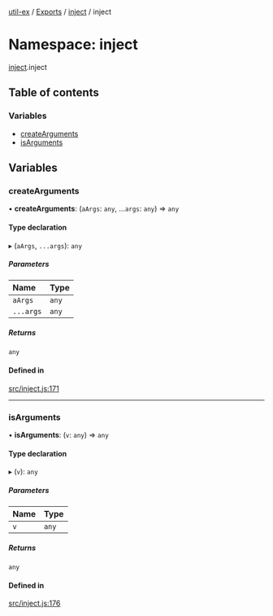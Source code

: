 [util-ex](../README.md) / [Exports](../modules.md) / [inject](inject.md) / inject

# Namespace: inject

[inject](inject.md).inject

## Table of contents

### Variables

- [createArguments](inject.inject.md#createarguments)
- [isArguments](inject.inject.md#isarguments)

## Variables

### createArguments

• **createArguments**: (`aArgs`: `any`, ...`args`: `any`) => `any`

#### Type declaration

▸ (`aArgs`, `...args`): `any`

##### Parameters

| Name | Type |
| :------ | :------ |
| `aArgs` | `any` |
| `...args` | `any` |

##### Returns

`any`

#### Defined in

[src/inject.js:171](https://github.com/snowyu/util-ex.js/blob/fa686d8/src/inject.js#L171)

___

### isArguments

• **isArguments**: (`v`: `any`) => `any`

#### Type declaration

▸ (`v`): `any`

##### Parameters

| Name | Type |
| :------ | :------ |
| `v` | `any` |

##### Returns

`any`

#### Defined in

[src/inject.js:176](https://github.com/snowyu/util-ex.js/blob/fa686d8/src/inject.js#L176)
